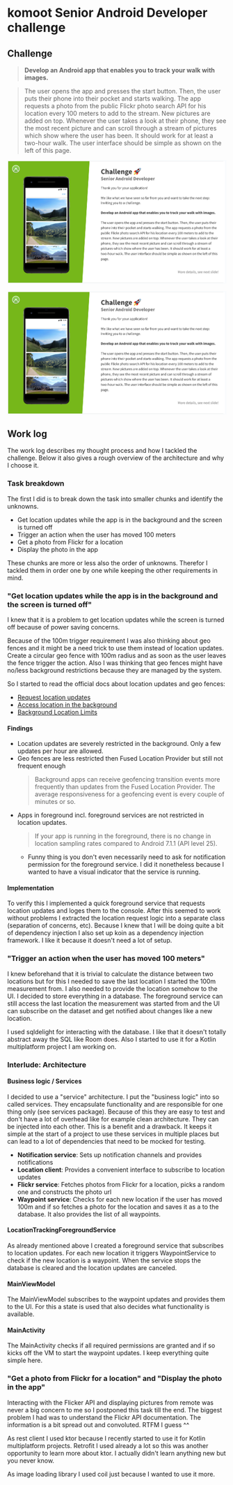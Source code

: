 # komoot Senior Android Developer challenge

## Challenge

> **Develop an Android app that enables you to track your walk with images.**

> The user opens the app and presses the start button. Then, the user puts their phone into their
> pocket and starts walking. The app requests a photo from the public Flickr photo search API for
> his location every 100 meters to add to the stream. New pictures are added on top. Whenever the
> user takes a look at their phone, they see the most recent picture and can scroll through a stream
> of pictures which show where the user has been. It should work for at least a two-hour walk.
> The user interface should be simple as shown on the left of this page.


![](pics/slide1.png)

![](pics/slide1.png)


## Work log

The work log describes my thought process and how I tackled the challenge. Below it also gives a
rough overview of the architecture and why I choose it.

### Task breakdown

The first I did is to break down the task into smaller chunks and identify the unknowns.

- Get location updates while the app is in the background and the screen is turned off
- Trigger an action when the user has moved 100 meters
- Get a photo from Flickr for a location
- Display the photo in the app

These chunks are more or less also the order of unknowns. Therefor I tackled them in order one by
one while keeping the other requirements in mind.

### "Get location updates while the app is in the background and the screen is turned off"

I knew that it is a problem to get location updates while the screen is turned off because of power
saving concerns.

Because of the 100m trigger requirement I was also thinking about geo fences and it might be a need
trick to use them instead of location updates. Create a circular geo fence with 100m radius and as
soon as the user leaves the fence trigger the action.
Also I was thinking that geo fences might have no/less background restrictions because they are
managed by the system.

So I started to read the official docs about location updates and geo fences:

- [Request location updates][locUpdates]
- [Access location in the background][backUpdates]
- [Background Location Limits][backLimits]

[locUpdates]: https://developer.android.com/develop/sensors-and-location/location/request-updates

[backUpdates]: https://developer.android.com/develop/sensors-and-location/location/background

[backLimits]: https://developer.android.com/about/versions/oreo/background-location-limits

#### Findings

- Location updates are severely restricted in the background. Only a few updates per hour are
  allowed.
- Geo fences are less restricted then Fused Location Provider but still not frequent enough
  > Background apps can receive geofencing transition events more frequently than updates from the
  Fused Location Provider. The average responsiveness for a geofencing event is every couple of
  minutes or so.
- Apps in foreground incl. foreground services are not restricted in location updates.
  > If your app is running in the foreground, there is no change in location sampling rates compared
  to Android 7.1.1 (API level 25).
    - Funny thing is you don't even necessarily need to ask for notification permission for the
      foreground service. I did it nonetheless because I wanted to have a visual indicator that the
      service is running.

#### Implementation

To verify this I implemented a quick foreground service that requests location updates and loges
them to the console. After this seemed to work without problems I extracted the location request
logic into a separate class (separation of concerns, etc). Because I knew that I will be doing quite
a bit of dependency injection I also set up koin as a dependency injection framework. I like it
because it doesn't need a lot of setup.

### "Trigger an action when the user has moved 100 meters"

I knew beforehand that it is trivial to calculate the distance between two locations but for this I
needed to save the last location I started the 100m measurement from. I also needed to provide the
location somehow to the UI. I decided to store everything in a database. The foreground service can
still access the last location the measurement was started from and the UI can subscribe on the
dataset and get notified about changes like a new location.

I used sqldelight for interacting with the database. I like that it doesn't totally abstract away
the SQL like Room does. Also I started to use it for a Kotlin multiplatform project I am working on.

### Interlude: Architecture

#### Business logic / Services

I decided to use a "service" architecture. I put the "business logic" into so called services. They
encapsulate functionality and are responsible for one thing only (see services package). Because of
this they are easy to test and don't have a lot of overhead like for example clean architecture.
They can be injected into each other. This is a benefit and a drawback. It keeps it simple at the
start of a project to use these services in multiple places but can lead to a lot of dependencies
that need to be mocked for testing.

- **Notification service**: Sets up notification channels and provides notifications
- **Location client**: Provides a convenient interface to subscribe to location updates
- **Flickr service**: Fetches photos from Flickr for a location, picks a random one and constructs
  the photo url
- **Waypoint service**: Checks for each new location if the user has moved 100m and if so fetches a
  photo for the location and saves it as a to the database. It also provides the list of all
  waypoints.

#### LocationTrackingForegroundService

As already mentioned above I created a foreground service that subscribes to location updates. For
each new location it triggers WaypointService to check if the new location is a waypoint. When the
service stops the database is cleared and the location updates are canceled.

#### MainViewModel

The MainViewModel subscribes to the waypoint updates and provides them to the UI. For this a state
is used that also decides what functionality is available.

#### MainActivity

The MainActivity checks if all required permissions are granted and if so kicks off the VM to start
the waypoint updates. I keep everything quite simple here.

### "Get a photo from Flickr for a location" and "Display the photo in the app"

Interacting with the Flicker API and displaying pictures from remote was never a big concern to me
so I postponed this task till the end. The biggest problem I had was to understand the Flickr API
documentation. The information is a bit spread out and convoluted. RTFM I guess ^^

As rest client I used ktor because I recently started to use it for Kotlin multiplatform projects.
Retrofit I used already a lot so this was another opportunity to learn more about ktor. I actually
didn't learn anything new but you never know.

As image loading library I used coil just because I wanted to use it more.
